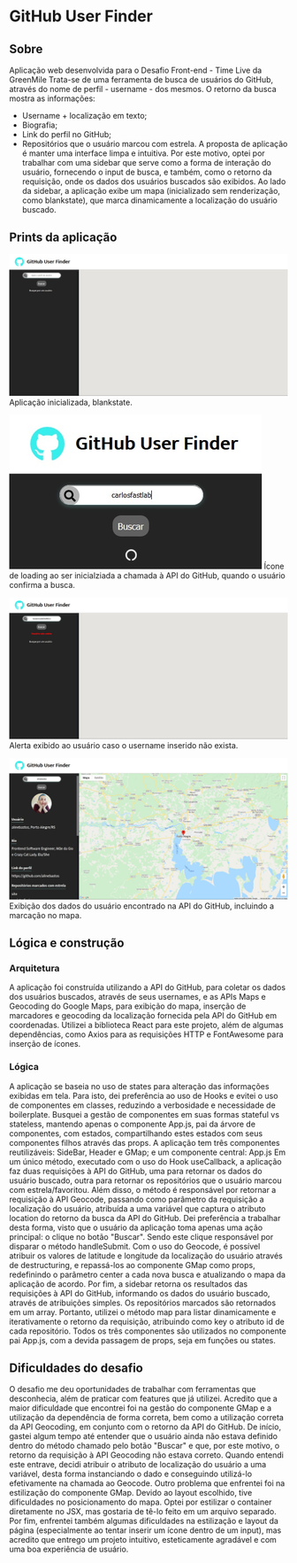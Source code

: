 # GitHub User Finder
## Sobre
Aplicação web desenvolvida para o Desafio Front-end - Time Live da GreenMile
Trata-se de uma ferramenta de busca de usuários do GitHub, através do nome de perfil - username - dos mesmos. 
O retorno da busca mostra as informações:
* Username + localização em texto;
* Biografia;
* Link do perfil no GitHub;
* Repositórios que o usuário marcou com estrela.
A proposta de aplicação é manter uma interface limpa e intuitiva. Por este motivo, optei por trabalhar com uma sidebar que serve como a forma de interação do usuário, fornecendo o input de busca, e também, como o retorno da requisição, onde os dados dos usuários buscados são exibidos.
Ao lado da sidebar, a aplicação exibe um mapa (inicializado sem renderização, como blankstate), que marca dinamicamente a localização do usuário buscado.

## Prints da aplicação
![screenshot](/prints/blankstate.jpg)
Aplicação inicializada, blankstate.

![screenshot](/prints/loadinguser.jpg)
Ícone de loading ao ser inicialziada a chamada à API do GitHub, quando o usuário confirma a busca.

![screenshot](/prints/nonexistinguser.jpg)
Alerta exibido ao usuário caso o username inserido não exista.

![screenshot](/prints/usefound.jpg)
Exibição dos dados do usuário encontrado na API do GitHub, incluindo a marcação no mapa.

## Lógica e construção
### Arquitetura
A aplicação foi construída utilizando a API do GitHub, para coletar os dados dos usuários buscados, através de seus usernames, e as APIs Maps e Geocoding do Google Maps, para exibição do mapa, inserção de marcadores e geocoding da localização fornecida pela API do GitHub em coordenadas.
Utilizei a biblioteca React para este projeto, além de algumas dependências, como Axios para as requisições HTTP e FontAwesome para inserção de ícones.

### Lógica
A aplicação se baseia no uso de states para alteração das informações exibidas em tela. Para isto, dei preferência ao uso de Hooks e evitei o uso de componentes em classes, reduzindo a verbosidade e necessidade de boilerplate.
Busquei a gestão de componentes em suas formas stateful vs stateless, mantendo apenas o componente App.js, pai da árvore de componentes, com estados, compartilhando estes estados com seus componentes filhos através das props.
A aplicação tem três componentes reutilizáveis: SideBar, Header e GMap; e um componente central: App.js
Em um único método, executado com o uso do Hook useCallback, a aplicação faz duas requisições à API do GitHub, uma para retornar os dados do usuário buscado, outra para retornar os repositórios que o usuário marcou com estrela/favoritou. Além disso, o método é responsável por retornar a requisição à API Geocode, passando como parâmetro da requisição a localização do usuário, atribuída a uma variável que captura o atributo location do retorno da busca da API do GitHub. 
Dei preferência a trabalhar desta forma, visto que o usuário da aplicação toma apenas uma ação principal: o clique no botão "Buscar". Sendo este clique responsável por disparar o método handleSubmit.
Com o uso do Geocode, é possível atribuir os valores de latitude e longitude da localização do usuário através de destructuring, e repassá-los ao componente GMap como props, redefinindo o parâmetro center a cada nova busca e atualizando o mapa da aplicação de acordo.
Por fim, a sidebar retorna os resultados das requisições à API do GitHub, informando os dados do usuário buscado, através de atribuições simples.
Os repositórios marcados são retornados em um array. Portanto, utilizei o método map para listar dinamicamente e iterativamente o retorno da requisição, atribuindo como key o atributo id de cada repositório.
Todos os três componentes são utilizados no componente pai App.js, com a devida passagem de props, seja em funções ou states.

## Dificuldades do desafio
O desafio me deu oportunidades de trabalhar com ferramentas que desconhecia, além de praticar com features que já utilizei.
Acredito que a maior dificuldade que encontrei foi na gestão do componente GMap e a utilização da dependência de forma correta, bem como a utilização correta da API Geocoding, em conjunto com o retorno da API do GitHub. De início, gastei algum tempo até entender que o usuário ainda não estava definido dentro do método chamado pelo botão "Buscar" e que, por este motivo, o retorno da requisição à API Geocoding não estava correto. Quando entendi este entrave, decidi atribuir o atributo de localização do usuário a uma variável, desta forma instanciando o dado e conseguindo utilizá-lo efetivamente na chamada ao Geocode.
Outro problema que enfrentei foi na estilização do componente GMap. Devido ao layout escolhido, tive dificuldades no posicionamento do mapa. Optei por estilizar o container diretamente no JSX, mas gostaria de tê-lo feito em um arquivo separado.
Por fim, enfrentei também algumas dificuldades na estilização e layout da página (especialmente ao tentar inserir um ícone dentro de um input), mas acredito que entrego um projeto intuitivo, esteticamente agradável e com uma boa experiência de usuário.
